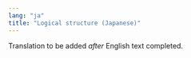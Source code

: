 ```yaml
---
lang: "ja"
title: "Logical structure (Japanese)"
---
```

Translation to be added _after_ English text completed.
